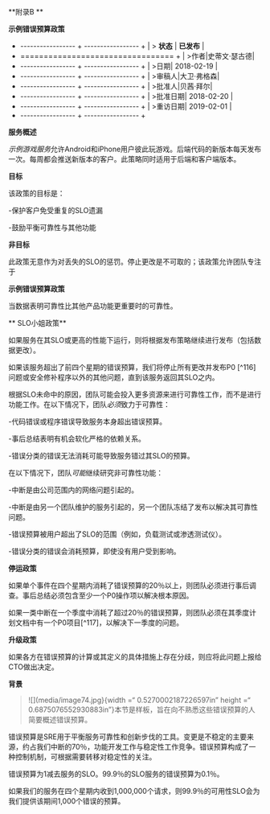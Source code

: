 

**附录B **

**示例错误预算政策**

+ ----------------- + ----------------- +
| > **状态** | **已发布** |
+ ================================= +
| >作者|史蒂文·瑟古德|
+ ----------------- + ----------------- +
| >日期| 2018-02-19 |
+ ----------------- + ----------------- +
| >审稿人|大卫·弗格森|
+ ----------------- + ----------------- +
| >批准人|贝茜·拜尔|
+ ----------------- + ----------------- +
| >批准日期| 2018-02-20 |
+ ----------------- + ----------------- +
| >重访日期| 2019-02-01 |
+ ----------------- + ----------------- +

**服务概述**

*示例游戏服务*允许Android和iPhone用户彼此玩游戏。后端代码的新版本每天发布一次。每周都会推送新版本的客户。此策略同时适用于后端和客户端版本。

**目标**

该政策的目标是：

-保护客户免受重复的SLO遗漏

-鼓励平衡可靠性与其他功能

**非目标**

此政策无意作为对丢失的SLO的惩罚。停止更改是不可取的；该政策允许团队专注于

**示例错误预算政策**

当数据表明可靠性比其他产品功能更重要时的可靠性。

** SLO小姐政策**

如果服务在其SLO或更高的性能下运行，则将根据发布策略继续进行发布（包括数据更改）。

如果该服务超出了前四个星期的错误预算，我们将停止所有更改并发布P0 [^116]问题或安全修补程序以外的其他问题，直到该服务返回其SLO之内。

根据SLO未命中的原因，团队可能会投入更多资源来进行可靠性工作，而不是进行功能工作。在以下情况下，团队*必须*致力于可靠性：

-代码错误或程序错误导致服务本身超出错误预算。

-事后总结表明有机会软化严格的依赖关系。

-错误分类的错误无法消耗可能导致服务错过其SLO的预算。

在以下情况下，团队*可能*继续研究非可靠性功能：

-中断是由公司范围内的网络问题引起的。

-中断是由另一个团队维护的服务引起的，另一个团队冻结了发布以解决其可靠性问题。

-错误预算被用户超出了SLO的范围（例如，负载测试或渗透测试仪）。

-错误分类的错误会消耗预算，即使没有用户受到影响。

**停运政策**

如果单个事件在四个星期内消耗了错误预算的20％以上，则团队必须进行事后调查。事后总结必须包含至少一个P0操作项以解决根本原因。

如果一类中断在一个季度中消耗了超过20％的错误预算，则团队必须在其季度计划文档中有一个P0项目[^117]，以解决下一季度的问题。

**升级政策**

如果各方在错误预算的计算或其定义的具体措施上存在分歧，则应将此问题上报给CTO做出决定。

**背景**

>![](media/image74.jpg}{width =“ 0.5270002187226597in” height =“ 0.6875076552930883in”}本节是样板，旨在向不熟悉这些错误预算的人简要概述错误预算。

错误预算是SRE用于平衡服务可靠性和创新步伐的工具。变更是不稳定的主要来源，约占我们中断的70％，功能开发工作与稳定性工作竞争。错误预算构成了一种控制机制，可根据需要转移对稳定性的关注。

错误预算为1减去服务的SLO。99.9％的SLO服务的错误预算为0.1％。

如果我们的服务在四个星期内收到1,000,000个请求，则99.9％的可用性SLO会为我们提供该期间1,000个错误的预算。
